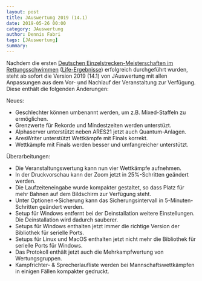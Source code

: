 ```yaml
---
layout: post
title: JAuswertung 2019 (14.1)
date: 2019-05-26 00:00
category: JAuswertung
author: Dennis Fabri
tags: [JAuswertung]
summary: 
---
```


Nachdem die ersten [Deutschen Einzelstrecken-Meisterschaften im Rettungsschwimmen](https://www.dlrg.de/sport/wettkaempfe/deutsche-einzelstrecken-meisterschaft.html)
([Life-Ergebnisse](https://dem.dlrg.de/dem/index.php)) erfolgreich durchgeführt wurden, steht ab sofort die Version 2019
(14.1) von JAuswertung mit allen Anpassungen aus dem Vor- und Nachlauf der Veranstaltung zur Verfügung. Diese enthält
die folgenden Änderungen:

Neues:

- Geschlechter können umbenannt werden, um z.B. Mixed-Staffeln zu ermöglichen.
- Grenzwerte für Rekorde und Mindestzeiten werden unterstüzt.
- Alphaserver unterstützt neben ARES21 jetzt auch Quantum-Anlagen.
- AresWriter unterstützt Wettkämpfe mit Finals korrekt.
- Wettkämpfe mit Finals werden besser und umfangreicher unterstützt.

Überarbeitungen:

- Die Veranstaltungswertung kann nun vier Wettkämpfe aufnehmen.
- In der Druckvorschau kann der Zoom jetzt in 25%-Schritten geändert werden.
- Die Laufzeiteneingabe wurde kompakter gestaltet, so dass Platz für mehr Bahnen auf dem Bildschirm zur Verfügung steht.
- Unter Optionen->Sicherung kann das Sicherungsintervall in 5-Minuten-Schritten geändert werden.
- Setup für Windows entfernt bei der Deinstallation weitere Einstellungen. Die Deinstallation wird dadurch sauberer.
- Setups für Windows enthalten jetzt immer die richtige Version der Bibliothek für serielle Ports.
- Setups für Linux und MacOS enthalten jetzt nicht mehr die Bibliothek für serielle Ports für Windows.
- Das Protokoll enthält jetzt auch die Mehrkampfwertung von Wertungsgruppen.
- Kampfrichter- & Sprecherlaufliste werden bei Mannschaftswettkämpfen in einigen Fällen kompakter gedruckt.
